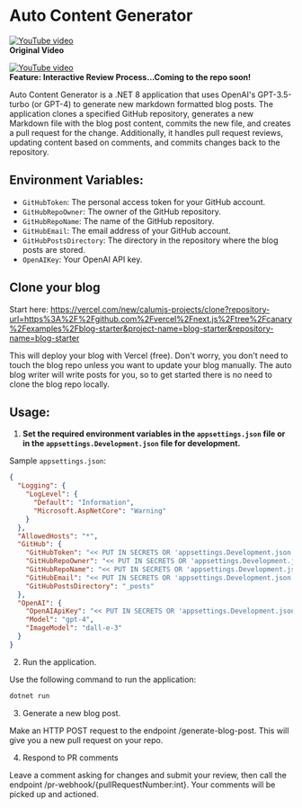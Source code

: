 # Auto Content Generator

[![YouTube video](https://img.youtube.com/vi/zxxxrx5gH9g/0.jpg)](https://www.youtube.com/watch?v=zxxxrx5gH9g)  
**Original Video**

[![YouTube video](https://img.youtube.com/vi/W5nljACjvAc/0.jpg)](https://www.youtube.com/watch?v=W5nljACjvAc)  
**Feature: Interactive Review Process...Coming to the repo soon!**

Auto Content Generator is a .NET 8 application that uses OpenAI's GPT-3.5-turbo (or GPT-4) to generate new markdown formatted blog posts. The application clones a specified GitHub repository, generates a new Markdown file with the blog post content, commits the new file, and creates a pull request for the change. Additionally, it handles pull request reviews, updating content based on comments, and commits changes back to the repository.

## Environment Variables:
- `GitHubToken`: The personal access token for your GitHub account.
- `GitHubRepoOwner`: The owner of the GitHub repository.
- `GitHubRepoName`: The name of the GitHub repository.
- `GitHubEmail`: The email address of your GitHub account.
- `GitHubPostsDirectory`: The directory in the repository where the blog posts are stored.
- `OpenAIKey`: Your OpenAI API key.

## Clone your blog
Start here: https://vercel.com/new/calumjs-projects/clone?repository-url=https%3A%2F%2Fgithub.com%2Fvercel%2Fnext.js%2Ftree%2Fcanary%2Fexamples%2Fblog-starter&project-name=blog-starter&repository-name=blog-starter

This will deploy your blog with Vercel (free). Don't worry, you don't need to touch the blog repo unless you want to update your blog manually. The auto blog writer will write posts for you, so to get started there is no need to clone the blog repo locally.

## Usage:
1. **Set the required environment variables in the `appsettings.json` file or in the `appsettings.Development.json` file for development.**

Sample `appsettings.json`:

```json
{
  "Logging": {
    "LogLevel": {
      "Default": "Information",
      "Microsoft.AspNetCore": "Warning"
    }
  },
  "AllowedHosts": "*",
  "GitHub": {
    "GitHubToken": "<< PUT IN SECRETS OR 'appsettings.Development.json' >>",
    "GitHubRepoOwner": "<< PUT IN SECRETS OR 'appsettings.Development.json' >>",
    "GitHubRepoName": "<< PUT IN SECRETS OR 'appsettings.Development.json' >>",
    "GitHubEmail": "<< PUT IN SECRETS OR 'appsettings.Development.json' >>",
    "GitHubPostsDirectory": "_posts"
  },
  "OpenAI": {
    "OpenAIApiKey": "<< PUT IN SECRETS OR 'appsettings.Development.json' >>",
    "Model": "gpt-4",
    "ImageModel": "dall-e-3"
  }
}
```

2. Run the application.

Use the following command to run the application:

```bash
dotnet run
```

3. Generate a new blog post.

Make an HTTP POST request to the endpoint /generate-blog-post. This will give you a new pull request on your repo.

4. Respond to PR comments

Leave a comment asking for changes and submit your review, then call the endpoint /pr-webhook/{pullRequestNumber:int}. Your comments will be picked up and actioned.
